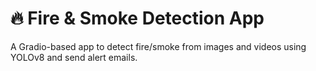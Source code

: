 # 🔥 Fire & Smoke Detection App

A Gradio-based app to detect fire/smoke from images and videos using YOLOv8 and send alert emails.
